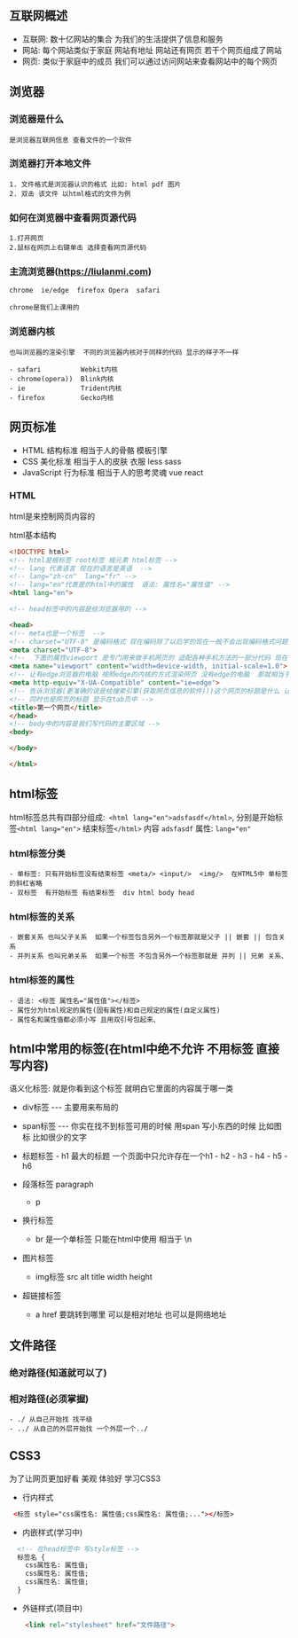 ## 互联网概述
 
 - 互联网: 数十亿网站的集合 为我们的生活提供了信息和服务
 - 网站: 每个网站类似于家庭  网站有地址  网站还有网页  若干个网页组成了网站
 - 网页: 类似于家庭中的成员 我们可以通过访问网站来查看网站中的每个网页 

## 浏览器

### 浏览器是什么

    是浏览器互联网信息 查看文件的一个软件

### 浏览器打开本地文件

    1. 文件格式是浏览器认识的格式 比如: html pdf 图片 
    2. 双击 该文件 以html格式的文件为例

### 如何在浏览器中查看网页源代码

    1.打开网页
    2.鼠标在网页上右键单击 选择查看网页源代码

### 主流浏览器(https://liulanmi.com)

    chrome  ie/edge  firefox Opera  safari

    chrome是我们上课用的

### 浏览器内核
    也叫浏览器的渲染引擎  不同的浏览器内核对于同样的代码 显示的样子不一样

    - safari          Webkit内核
    - chrome(opera))  Blink内核
    - ie              Trident内核
    - firefox         Gecko内核


## 网页标准

- HTML 结构标准  相当于人的骨骼                             模板引擎
- CSS  美化标准  相当于人的皮肤 衣服                        less sass
- JavaScript 行为标准 相当于人的思考灵魂                    vue react

### HTML
  html是来控制网页内容的

  html基本结构
  ```html
  <!DOCTYPE html>
<!-- html是根标签 root标签 根元素 html标签 -->
<!-- lang 代表语言 现在的语言是英语  -->
<!-- lang="zh-cn"  lang="fr" -->
<!-- lang="en"代表是的html中的属性  语法: 属性名="属性值" -->
<html lang="en">

<!-- head标签中的内容是给浏览器用的 -->

<head>
  <!-- meta也是一个标签  -->
  <!-- charset="UTF-8" 是编码格式 现在编码除了以后学的现在一般不会出现编码格式问题 全部统一 UTF-8 -->
  <meta charset="UTF-8">
  <!--  下面的属性viewport 是专门用来做手机网页的 适配各种手机方法的一部分代码 现在不用管 到了移动端布局会讲 -->
  <meta name="viewport" content="width=device-width, initial-scale=1.0">
  <!-- 让有edge浏览器的电脑 按照edge的内核的方式渲染网页 没有edge的电脑  那就相当于白写 -->
  <meta http-equiv="X-UA-Compatible" content="ie=edge">
  <!-- 告诉浏览器(更准确的说是给搜索引擎(获取网页信息的软件)))这个网页的标题是什么 让别人容易在百度 google中能轻易的搜到  -->
  <!-- 同时也是网页的标题 显示在tab页中 -->
  <title>第一个网页</title>
</head>
<!-- body中的内容是我们写代码的主要区域 -->
<body>
 
</body>

</html>
  ```

  ## html标签

  html标签总共有四部分组成:` <html lang="en">adsfasdf</html>`, 分别是开始标签`<html lang="en">` 结束标签`</html>` 内容 `adsfasdf` 属性: `lang="en"`

  ### html标签分类

    - 单标签: 只有开始标签没有结束标签 <meta/> <input/>  <img/>  在HTML5中 单标签的斜杠省略
    - 双标签  有开始标签 有结束标签  div html body head 

  ### html标签的关系

    - 嵌套关系 也叫父子关系  如果一个标签包含另外一个标签那就是父子 || 嵌套 || 包含关系
    - 并列关系 也叫兄弟关系  如果一个标签 不包含另外一个标签那就是 并列 || 兄弟 关系、

  ### html标签的属性
    - 语法: <标签 属性名="属性值"></标签>
    - 属性分为html规定的属性(固有属性)和自己规定的属性(自定义属性)
    - 属性名和属性值都必须小写 且用双引号包起来、

## html中常用的标签(在html中绝不允许 不用标签 直接写内容)
   语义化标签: 就是你看到这个标签 就明白它里面的内容属于哪一类
   - div标签 --- 主要用来布局的 
   - span标签 --- 你实在找不到标签可用的时候 用span  写小东西的时候  比如图标 比如很少的文字

   - 标题标签
    - h1  最大的标题 一个页面中只允许存在一个h1
    - h2
    - h3
    - h4
    - h5
    - h6
  - 段落标签  paragraph
    - p
  - 换行标签
    - br 是一个单标签 只能在html中使用 相当于 \n

  - 图片标签
    - img标签 src  alt  title width height 

  - 超链接标签
    - a  href 要跳转到哪里 可以是相对地址 也可以是网络地址

## 文件路径
  ### 绝对路径(知道就可以了)
  ### 相对路径(必须掌握)
    - ./ 从自己开始找 找平级
    - ../ 从自己的外层开始找 一个外层一个../

## CSS3

  为了让网页更加好看 美观 体验好 学习CSS3

  - 行内样式
```html
 <标签 style="css属性名: 属性值;css属性名: 属性值;..."></标签>
```

  - 内嵌样式(学习中)
```html
  <!-- 在head标签中 写style标签 -->
  标签名 {
    css属性名: 属性值;
    css属性名: 属性值;
    css属性名: 属性值;
  }
```

  - 外链样式(项目中)

```html
    <link rel="stylesheet" href="文件路径">
```
